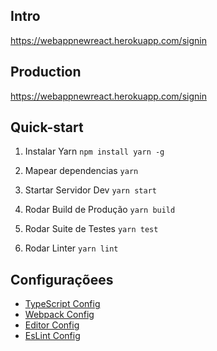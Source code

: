 ## **Intro**

https://webappnewreact.herokuapp.com/signin


## **Production**

https://webappnewreact.herokuapp.com/signin

## **Quick-start**

1. Instalar Yarn
`npm install yarn -g`

2. Mapear dependencias
`yarn`

3. Startar Servidor Dev
`yarn start`

4. Rodar Build de Produção
`yarn build`

5. Rodar Suite de Testes
`yarn test`

6. Rodar Linter
`yarn lint`


## **Configuraçõees**

* [TypeScript Config](./tsconfig.json)
* [Webpack Config](./config/webpack.config.js)
* [Editor Config](./.editorconfig)
* [EsLint Config](./.eslintrc.js)
